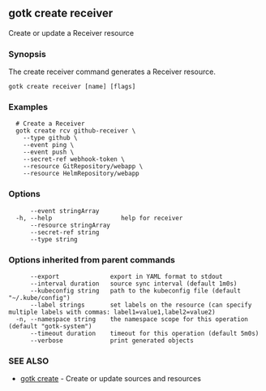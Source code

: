 ## gotk create receiver

Create or update a Receiver resource

### Synopsis

The create receiver command generates a Receiver resource.

```
gotk create receiver [name] [flags]
```

### Examples

```
  # Create a Receiver
  gotk create rcv github-receiver \
	--type github \
	--event ping \
	--event push \
	--secret-ref webhook-token \
	--resource GitRepository/webapp \
	--resource HelmRepository/webapp

```

### Options

```
      --event stringArray      
  -h, --help                   help for receiver
      --resource stringArray   
      --secret-ref string      
      --type string            
```

### Options inherited from parent commands

```
      --export              export in YAML format to stdout
      --interval duration   source sync interval (default 1m0s)
      --kubeconfig string   path to the kubeconfig file (default "~/.kube/config")
      --label strings       set labels on the resource (can specify multiple labels with commas: label1=value1,label2=value2)
  -n, --namespace string    the namespace scope for this operation (default "gotk-system")
      --timeout duration    timeout for this operation (default 5m0s)
      --verbose             print generated objects
```

### SEE ALSO

* [gotk create](gotk_create.md)	 - Create or update sources and resources

